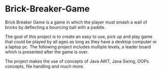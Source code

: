 # Brick-Breaker-Game
Brick Breaker Game is a game in which the player must smash a wall of bricks by deflecting a bouncing ball with a paddle.

The goal of this project is to create an easy to use, pick up and play game that could be played by all ages as long as they have a desktop computer or a laptop pc.
The following project includes multiple levels, a leader board which is presented after the game is over. 

The project makes the use of concepts of Java AWT, Java Swing, OOPs concepts, file handling and much more.
